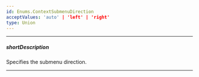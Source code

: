 ```yaml
---
id: Enums.ContextSubmenuDirection
acceptValues: 'auto' | 'left' | 'right'
type: Union
---
```

---
##### shortDescription
Specifies the submenu direction.

---
<!--
dxContextMenuOptions.submenuDirection(api-reference/10 UI Components/dxContextMenu/1 Configuration/submenuDirection.md)(ui/context_menu.d.ts)
-->